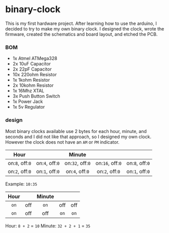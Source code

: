 # binary-clock
This is my first hardware project. After learning how to use the arduino, I decided to try to make my own binary clock.
I designed the clock, wrote the firmware, created the schematics and board layout, and etched the PCB.

### BOM

* 1x Atmel ATMega328
* 2x 10uF Capacitor
* 2x 22pF Capacitor
* 10x 220ohm Resistor
* 1x 1kohm Resistor
* 2x 10kohm Resistor
* 1x 16Mhz XTAL
* 3x Push Button Switch
* 1x Power Jack
* 1x 5v Regulator

### design

Most binary clocks available use 2 bytes for each hour, minute, and seconds and I did not like that approach, so I designed my own clock. However the clock does not have an `AM` or `PM` indicator.

| Hour               |                   | Minute             |                   |                    |
| :----------------: | :---------------: | :----------------: | :---------------: | :----------------: |
| on:`8`, off:`0` | on:`4`, off:`0` | on:`32`, off:`0` | on:`16`, off:`0` | on:`8`, off:`0` |
| on:`2`, off:`0`  | on:`1`, off:`0` | on:`4`, off:`0`  | on:`2`, off:`0`  | on:`1`, off:`0` |


Example: `10:35`


| Hour|     | Minute||   |
|:----:|:----:|:--:|:--:|:--:|
| `on` | off | `on` | off  | off  |
| `on` | off  | off  | `on` | `on` |

Hour: `8 + 2` = `10`
Minute: `32 + 2 + 1` = `35`
